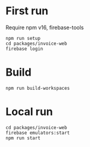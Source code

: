 # First run

Require npm v16, firebase-tools


``` 
npm run setup 
cd packages/invoice-web
firebase login
```

# Build

``` npm run build-workspaces ```

# Local run

``` 
cd packages/invoice-web
firebase emulators:start
npm run start
```
